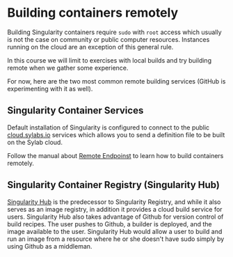 # Building containers remotely

Building Singularity containers require `sudo` with `root` access which usually is not the case on community or public computer resources. Instances running on the cloud are an exception of this general rule.

In this course we will limit to exercises with local builds and try building remote when we gather some experience.

For now, here are the two most common remote building services (GitHub is experimenting with it as well).

## Singularity Container Services
Default installation of Singularity is configured to connect to the public [cloud.sylabs.io](https://cloud.sylabs.io/) services which allows you to send a definition file to be built on the Sylab cloud.

Follow the manual about [Remote Endpoinst](https://sylabs.io/guides/3.7/user-guide/endpoint.html) to learn how to build containers remotely.

## Singularity Container Registry (Singularity Hub)
[Singularity Hub](https://singularity-hub.org/) is the predecessor to Singularity Registry, and while it also serves as an image registry, in addition it provides a cloud build service for users. Singularity Hub also takes advantage of Github for version control of build recipes. The user pushes to Github, a builder is deployed, and the image available to the user. Singularity Hub would allow a user to build and run an image from a resource where he or she doesn't have sudo simply by using Github as a middleman.